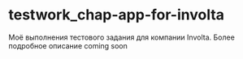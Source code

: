 # testwork_chap-app-for-involta
Моё выполнения тестового задания для компании Involta. Более подробное описание coming soon

